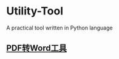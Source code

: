 # Utility-Tool
A practical tool written in Python language
## [PDF转Word工具](https://github.com/tea0001/Utility-Tool/blob/main/PdfToWord/PdfToWord.py)
